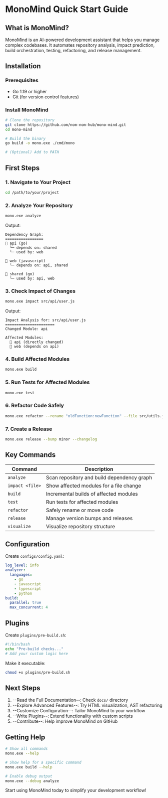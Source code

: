 # MonoMind Quick Start Guide

## What is MonoMind?

MonoMind is an AI-powered development assistant that helps you manage complex codebases. It automates repository analysis, impact prediction, build orchestration, testing, refactoring, and release management.

## Installation

### Prerequisites

- Go 1.19 or higher  
- Git (for version control features)  

### Install MonoMind

```bash
# Clone the repository
git clone https://github.com/nom-nom-hub/mono-mind.git
cd mono-mind

# Build the binary
go build -o mono.exe ./cmd/mono

# (Optional) Add to PATH
````

## First Steps

### 1. Navigate to Your Project

```bash
cd /path/to/your/project
```

### 2. Analyze Your Repository

```bash
mono.exe analyze
```

Output:

```
Dependency Graph:
=================
📁 api (go)
  └─ depends on: shared
  └─ used by: web

📁 web (javascript)
  └─ depends on: api, shared

📁 shared (go)
  └─ used by: api, web
```

### 3. Check Impact of Changes

```bash
mono.exe impact src/api/user.js
```

Output:

```
Impact Analysis for: src/api/user.js
======================
Changed Module: api

Affected Modules:
  📁 api (directly changed)
  📁 web (depends on api)
```

### 4. Build Affected Modules

```bash
mono.exe build
```

### 5. Run Tests for Affected Modules

```bash
mono.exe test
```

### 6. Refactor Code Safely

```bash
mono.exe refactor --rename "oldFunction:newFunction" --file src/utils.js
```

### 7. Create a Release

```bash
mono.exe release --bump minor --changelog
```

## Key Commands

| Command         | Description                                |
| --------------- | ------------------------------------------ |
| `analyze`       | Scan repository and build dependency graph |
| `impact <file>` | Show affected modules for a file change    |
| `build`         | Incremental builds of affected modules     |
| `test`          | Run tests for affected modules             |
| `refactor`      | Safely rename or move code                 |
| `release`       | Manage version bumps and releases          |
| `visualize`     | Visualize repository structure             |

## Configuration

Create `configs/config.yaml`:

```yaml
log_level: info
analyzer:
  languages:
    - go
    - javascript
    - typescript
    - python
build:
  parallel: true
  max_concurrent: 4
```

## Plugins

Create `plugins/pre-build.sh`:

```bash
#!/bin/bash
echo "Pre-build checks..."
# Add your custom logic here
```

Make it executable:

```bash
chmod +x plugins/pre-build.sh
```

## Next Steps

1. --Read the Full Documentation--: Check `docs/` directory
2. --Explore Advanced Features--: Try HTML visualization, AST refactoring
3. --Customize Configuration--: Tailor MonoMind to your workflow
4. --Write Plugins--: Extend functionality with custom scripts
5. --Contribute--: Help improve MonoMind on GitHub

## Getting Help

```bash
# Show all commands
mono.exe --help

# Show help for a specific command
mono.exe build --help

# Enable debug output
mono.exe --debug analyze
```

Start using MonoMind today to simplify your development workflow!